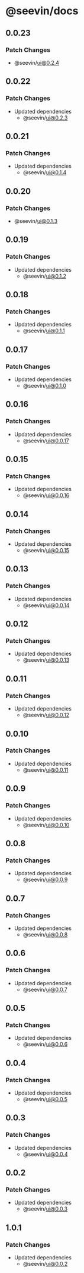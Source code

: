 # @seevin/docs

## 0.0.23

### Patch Changes

- @seevin/ui@0.2.4

## 0.0.22

### Patch Changes

- Updated dependencies
  - @seevin/ui@0.2.3

## 0.0.21

### Patch Changes

- Updated dependencies
  - @seevin/ui@0.1.4

## 0.0.20

### Patch Changes

- @seevin/ui@0.1.3

## 0.0.19

### Patch Changes

- Updated dependencies
  - @seevin/ui@0.1.2

## 0.0.18

### Patch Changes

- Updated dependencies
  - @seevin/ui@0.1.1

## 0.0.17

### Patch Changes

- Updated dependencies
  - @seevin/ui@0.1.0

## 0.0.16

### Patch Changes

- Updated dependencies
  - @seevin/ui@0.0.17

## 0.0.15

### Patch Changes

- Updated dependencies
  - @seevin/ui@0.0.16

## 0.0.14

### Patch Changes

- Updated dependencies
  - @seevin/ui@0.0.15

## 0.0.13

### Patch Changes

- Updated dependencies
  - @seevin/ui@0.0.14

## 0.0.12

### Patch Changes

- Updated dependencies
  - @seevin/ui@0.0.13

## 0.0.11

### Patch Changes

- Updated dependencies
  - @seevin/ui@0.0.12

## 0.0.10

### Patch Changes

- Updated dependencies
  - @seevin/ui@0.0.11

## 0.0.9

### Patch Changes

- Updated dependencies
  - @seevin/ui@0.0.10

## 0.0.8

### Patch Changes

- Updated dependencies
  - @seevin/ui@0.0.9

## 0.0.7

### Patch Changes

- Updated dependencies
  - @seevin/ui@0.0.8

## 0.0.6

### Patch Changes

- Updated dependencies
  - @seevin/ui@0.0.7

## 0.0.5

### Patch Changes

- Updated dependencies
  - @seevin/ui@0.0.6

## 0.0.4

### Patch Changes

- Updated dependencies
  - @seevin/ui@0.0.5

## 0.0.3

### Patch Changes

- Updated dependencies
  - @seevin/ui@0.0.4

## 0.0.2

### Patch Changes

- Updated dependencies
  - @seevin/ui@0.0.3

## 1.0.1

### Patch Changes

- Updated dependencies
  - @seevin/ui@0.0.2
